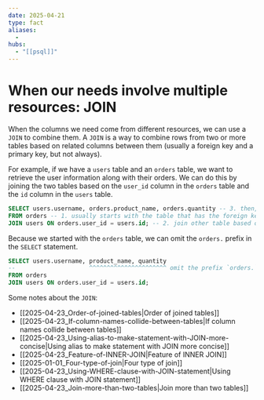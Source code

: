 ```yaml
---
date: 2025-04-21
type: fact
aliases:
  -
hubs:
  - "[[psql]]"
---
```


# When our needs involve multiple resources: JOIN

When the columns we need come from different resources, we can use a `JOIN` to combine them. A `JOIN` is a way to combine rows from two or more tables based on related columns between them (usually a foreign key and a primary key, but not always).

For example, if we have a `users` table and an `orders` table, we want to retrieve the user information along with their orders. We can do this by joining the two tables based on the `user_id` column in the `orders` table and the `id` column in the `users` table.

```sql
SELECT users.username, orders.product_name, orders.quantity -- 3. then, we can select the columns we want from both tables
FROM orders -- 1. usually starts with the table that has the foreign key
JOIN users ON orders.user_id = users.id; -- 2. join other table based on the related columns
```

Because we started with the `orders` table, we can omit the `orders.` prefix in the `SELECT` statement.

```sql
SELECT users.username, product_name, quantity
--                     ^^^^^^^^^^^^^^^^^^^^^^ omit the prefix `orders.`, but `users.` is still needed
FROM orders
JOIN users ON orders.user_id = users.id;
```

Some notes about the `JOIN`:

- [[2025-04-23_Order-of-joined-tables|Order of joined tables]]
- [[2025-04-23_If-column-names-collide-between-tables|If column names collide between tables]]
- [[2025-04-23_Using-alias-to-make-statement-with-JOIN-more-concise|Using alias to make statement with JOIN more concise]]
- [[2025-04-23_Feature-of-INNER-JOIN|Feature of INNER JOIN]]
- [[2025-01-01_Four-type-of-join|Four type of join]]
- [[2025-04-23_Using-WHERE-clause-with-JOIN-statement|Using WHERE clause with JOIN statement]]
- [[2025-04-23_Join-more-than-two-tables|Join more than two tables]]
